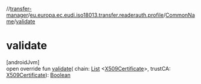 //[transfer-manager](../../../index.md)/[eu.europa.ec.eudi.iso18013.transfer.readerauth.profile](../index.md)/[CommonName](index.md)/[validate](validate.md)

# validate

[androidJvm]\
open override fun [validate](validate.md)(
chain: [List](https://kotlinlang.org/api/latest/jvm/stdlib/kotlin-stdlib/kotlin.collections/-list/index.html)
&lt;[X509Certificate](https://developer.android.com/reference/kotlin/java/security/cert/X509Certificate.html)&gt;,
trustCA: [X509Certificate](https://developer.android.com/reference/kotlin/java/security/cert/X509Certificate.html)): [Boolean](https://kotlinlang.org/api/latest/jvm/stdlib/kotlin-stdlib/kotlin/-boolean/index.html)
